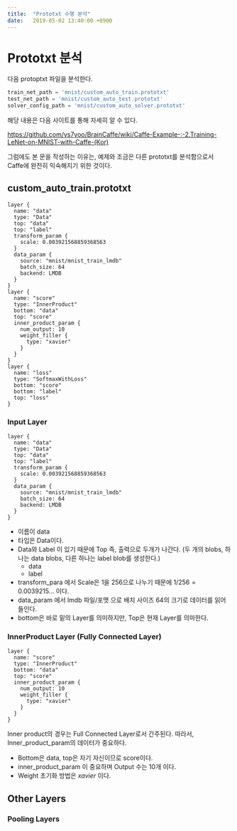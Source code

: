 ```yaml
---
title:  "Prototxt 수행 분석"
date:   2019-05-02 13:40:00 +0900
---
```


Prototxt 분석
===

다음 protoptxt 파일을 분석한다.

~~~python 
train_net_path = 'mnist/custom_auto_train.prototxt'
test_net_path = 'mnist/custom_auto_test.prototxt'
solver_config_path = 'mnist/custom_auto_solver.prototxt'
~~~

해당 내용은 다음 사이트를 통해 자세히 알 수 있다.

https://github.com/ys7yoo/BrainCaffe/wiki/Caffe-Example-:-2.Training-LeNet-on-MNIST-with-Caffe-(Kor)

그럼에도 본 문을 작성하는 이유는,  예제와 조금은 다른 prototxt를 분석함으로서 Caffe에 완전히 익숙해지기 위한 것이다.



## custom_auto_train.prototxt

~~~
layer {
  name: "data"
  type: "Data"
  top: "data"
  top: "label"
  transform_param {
    scale: 0.003921568859368563
  }
  data_param {
    source: "mnist/mnist_train_lmdb"
    batch_size: 64
    backend: LMDB
  }
}
layer {
  name: "score"
  type: "InnerProduct"
  bottom: "data"
  top: "score"
  inner_product_param {
    num_output: 10
    weight_filler {
      type: "xavier"
    }
  }
}
layer {
  name: "loss"
  type: "SoftmaxWithLoss"
  bottom: "score"
  bottom: "label"
  top: "loss"
}
~~~



### Input Layer 

~~~
layer {
  name: "data"
  type: "Data"
  top: "data"
  top: "label"
  transform_param {
    scale: 0.003921568859368563
  }
  data_param {
    source: "mnist/mnist_train_lmdb"
    batch_size: 64
    backend: LMDB
  }
}
~~~

- 이름이 data 
- 타입은 Data이다.
- Data와 Label 이 있기 때문에 Top 즉, 출력으로 두개가 나간다.  (두 개의 blobs, 하나는 data blobs, 다른 하나는 label blob를 생성한다.)
  - data 
  - label
-  transform_para 에서 Scale은 1을 256으로 나누기 때문에 $1/256 = 0.0039215...$ 이다.
- data_param 에서 lmdb 파일/포맷 으로 배치 사이즈 64의 크기로 데이터를 읽어 들인다.
- bottom은 바로 밑의 Layer를 의미하지만, Top은 현재 Layer를 의마한다.



###  InnerProduct Layer (Fully Connected Layer)

~~~
layer {
  name: "score"
  type: "InnerProduct"
  bottom: "data"
  top: "score"
  inner_product_param {
    num_output: 10
    weight_filler {
      type: "xavier"
    }
  }
}
~~~
Inner product의 경우는 Full Connected Layer로서 간주된다.
따라서, Inner_product_param의 데이터가 중요하다.

* Bottom은 data, top은 자기 자신이므로 score이다. 
* inner_product_param 이 중요하며 Output 수는 10개 이다.
* Weight 초기화 방법은 *xavier* 이다. 





## Other Layers
### Pooling Layers 
